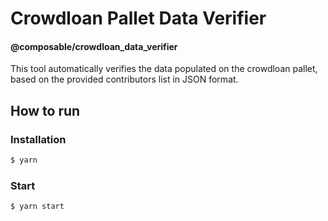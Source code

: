# Crowdloan Pallet Data Verifier

#### @composable/crowdloan_data_verifier

This tool automatically verifies the data populated on the crowdloan pallet,
based on the provided contributors list in JSON format.

## How to run

### Installation

```bash
$ yarn
```

### Start

```bash
$ yarn start
```
